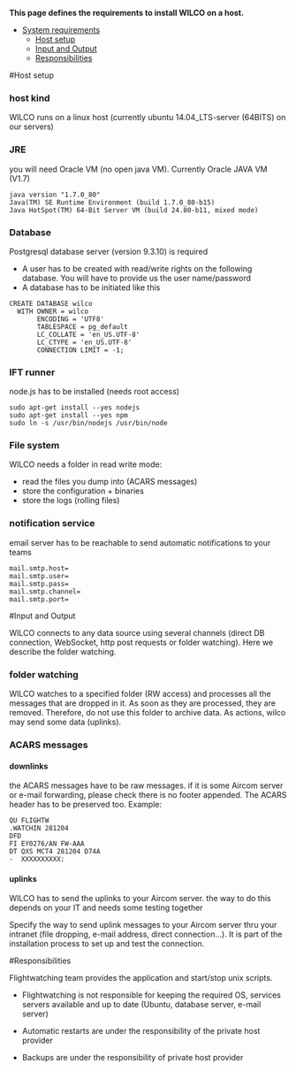 **This page defines the requirements to install WILCO on a host.**

- [System requirements](#)
  - [Host setup](#host-setup)
  - [Input and Output](#input-and-output)
  - [Responsibilities](#responsibilities)


#Host setup

### host kind
WILCO runs on a linux host (currently ubuntu 14.04_LTS-server (64BITS) on our servers)
### JRE
you will need Oracle VM (no open java VM). Currently Oracle JAVA VM (V1.7)
```
java version "1.7.0_80"
Java(TM) SE Runtime Environment (build 1.7.0_80-b15)
Java HotSpot(TM) 64-Bit Server VM (build 24.80-b11, mixed mode)
```
### Database
Postgresql database server (version 9.3.10) is required
* A user has to be created with read/write rights on the following database. You will have to provide us the user name/password
* A database has to be initiated like this
```
CREATE DATABASE wilco
  WITH OWNER = wilco
       ENCODING = 'UTF8'
       TABLESPACE = pg_default
       LC_COLLATE = 'en_US.UTF-8'
       LC_CTYPE = 'en_US.UTF-8'
       CONNECTION LIMIT = -1;
```

### IFT runner
node.js has to be installed (needs root access)
```
sudo apt-get install --yes nodejs
sudo apt-get install --yes npm
sudo ln -s /usr/bin/nodejs /usr/bin/node
```

### File system
WILCO needs a folder in read write mode:
* read the files you dump into (ACARS messages)
* store the configuration + binaries
* store the logs (rolling files)

### notification service
email server has to be reachable to send automatic notifications to your teams
```
mail.smtp.host=
mail.smtp.user=
mail.smtp.pass=
mail.smtp.channel=
mail.smtp.port=
```


#Input and Output

WILCO connects to any data source using several channels (direct DB connection, WebSocket, http post requests or folder watching). Here we describe the folder watching.

### folder watching
WILCO watches to a specified folder (RW access) and processes all the messages that are dropped in it. As soon as they are processed, they are removed. Therefore, do not use this folder to archive data.
As actions, wilco may send some data (uplinks).

### ACARS messages
#### downlinks
the ACARS messages have to be raw messages. if it is some Aircom server or e-mail forwarding, please check there is no footer appended. The ACARS header has to be preserved too. Example:

```
QU FLIGHTW
.WATCHIN 281204
DFD
FI EY0276/AN FW-AAA
DT QXS MCT4 281204 D74A
-  XXXXXXXXXX:
```

#### uplinks
WILCO has to send the uplinks to your Aircom server. the way to do this depends on your IT and needs some testing together

Specify the way to send uplink messages to your Aircom server thru your intranet (file dropping, e-mail address, direct connection...). It is part of the installation process to set up and test the connection.


#Responsibilities

Flightwatching team provides the application and start/stop unix scripts.

* Flightwatching is not responsible for keeping the required OS, services servers available and up to date (Ubuntu, database server, e-mail server)

* Automatic restarts are under the responsibility of the private host provider

* Backups are under the responsibility of private host provider
